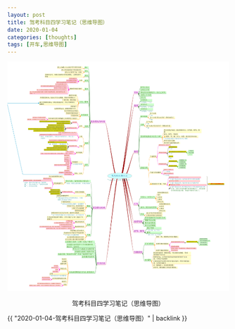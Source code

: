 ```yaml
---
layout: post
title: 驾考科目四学习笔记（思维导图）
date: 2020-01-04
categories: [thoughts]
tags: [开车,思维导图]
---
```


<p align="center"><img src="/figures/p69007787.jpg" alt="驾考科目四学习笔记（思维导图）" /></p>
<p align="center">驾考科目四学习笔记（思维导图）</p>

{{ "2020-01-04-驾考科目四学习笔记（思维导图）" | backlink }}
